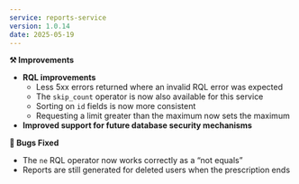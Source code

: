 ```yaml
---
service: reports-service
version: 1.0.14
date: 2025-05-19
---
```


**⚒️ Improvements**

- **RQL improvements**
  - Less 5xx errors returned where an invalid RQL error was expected
  - The `skip_count` operator is now also available for this service
  - Sorting on `id` fields is now more consistent
  - Requesting a limit greater than the maximum now sets the maximum
- **Improved support for future database security mechanisms**

**🐞 Bugs Fixed**
- The `ne` RQL operator now works correctly as a “not equals”
- Reports are still generated for deleted users when the prescription ends
